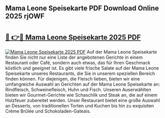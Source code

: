 ## Mama Leone Speisekarte PDF Download Online 2025 rjOWF

# <h2><a href="http://gc6obn.nevu.top/?p=Mama+Leone+Speisekarte">🔗 👉🔴 Mama Leone Speisekarte 2025 PDF</a></h2>

[![Mama Leone Speisekarte 2025 PDF](https://i.imgur.com/dBaPXMq.png)](http://gc6obn.nevu.top/?p=Mama+Leone+Speisekarte)
Auf der Mama Leone Speisekarte finden Sie nicht nur eine Liste der angebotenen Gerichte in einem Restaurant oder Café, sondern auch etwas, das für Ihren Geschmack köstlich und geeignet ist. Es gibt viele frische Salate auf der Mama Leone Speisekarte unseres Restaurants, die Sie in unserem speziellen Bereich finden können. Für diejenigen, die Fleisch lieben, bieten wir eine umfangreiche Auswahl an Gerichten auf der Mama Leone Speisekarte an: Rindfleisch, Schweinefleisch, Huhn und Fisch. Unseren Auserwählten bieten wir Gourmet-Gerichte wie Schaschlik und Steak an, die auf einem Holzfeuer zubereitet werden. Unser Restaurant bietet eine große Auswahl an Desserts, von traditionellen Torten und Kuchen bis hin zu exquisiten Crème Brûlée und Schokoladen-Gateais.
